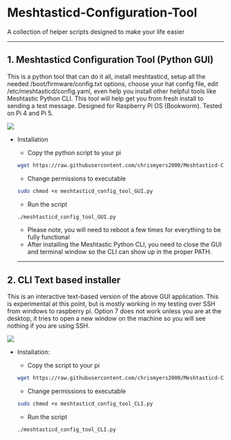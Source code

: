 # Meshtasticd-Configuration-Tool

  
  A collection of helper scripts designed to make your life easier

  ---
## 1. Meshtasticd Configuration Tool (Python GUI)

This is a python tool that can do it all, install meshtasticd, setup all the needed /boot/firmware/config.txt options, choose your hat config file, edit /etc/meshtasticd/config.yaml, even help you install other helpful tools like Meshtastic Python CLI. This tool will help get you from fresh install to sending a test message. Designed for Raspberry Pi OS (Bookworm). Tested on Pi 4 and Pi 5. 


  ![](https://github.com/chrismyers2000/Meshtasticd-Configuration-Tool/blob/aa0be9ae25465e10088bb557f3c7a1932d0ba315/Gui/ConfigTool1.png)
- Installation

  - Copy the python script to your pi
  ```bash
  wget https://raw.githubusercontent.com/chrismyers2000/Meshtasticd-Configuration-Tool/refs/heads/main/Gui/meshtasticd_config_tool_GUI.py
  ```

  - Change permissions to executable
  ```bash
  sudo chmod +x meshtasticd_config_tool_GUI.py
  ```

  - Run the script
  ```bash
  ./meshtasticd_config_tool_GUI.py
  ```
  - Please note, you will need to reboot a few times for everything to be fully functional
  - After installing the Meshtastic Python CLI, you need to close the GUI and terminal window so the CLI can show up in the proper PATH.
  ---
## 2. CLI Text based installer

This is an interactive text-based version of the above GUI application.
This is experimental at this point, but is mostly working in my testing over SSH from windows to raspberry pi.
Option 7 does not work unless you are at the desktop, it tries to open a new window on the machine so you will see nothing if you are using SSH. 

 
  ![](https://github.com/chrismyers2000/Meshtasticd-Configuration-Tool/blob/49839dc9cead11e6ab28af5db4857b1550991c85/Command-line/ConfigToolCLI.png)
  - Installation:
    
    - Copy the script to your pi
    ```bash
    wget https://raw.githubusercontent.com/chrismyers2000/Meshtasticd-Configuration-Tool/refs/heads/main/Command-line/meshtasticd_config_tool_CLI.py
    ```
  
    - Change permissions to executable
    ```bash
    sudo chmod +x meshtasticd_config_tool_CLI.py
    ```
  
    - Run the script
    ```bash
    ./meshtasticd_config_tool_CLI.py
    ```
